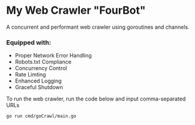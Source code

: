 # My Web Crawler "FourBot"

A concurrent and performant web crawler using goroutines and channels.

### Equipped with:
- Proper Network Error Handling
- Robots.txt Compliance
- Concurrency Control
- Rate Limting
- Enhanced Logging
- Graceful Shutdown

To run the web crawler, run the code below and input comma-separated URLs
```
go run cmd/goCrawl/main.go
```

